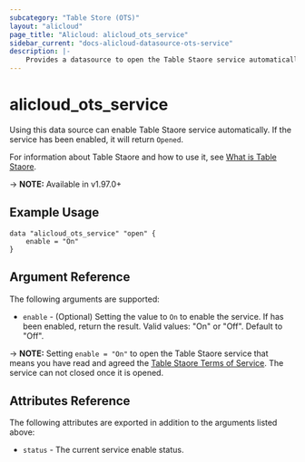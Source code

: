 ```yaml
---
subcategory: "Table Store (OTS)"
layout: "alicloud"
page_title: "Alicloud: alicloud_ots_service"
sidebar_current: "docs-alicloud-datasource-ots-service"
description: |-
    Provides a datasource to open the Table Staore service automatically.
---
```


# alicloud\_ots\_service

Using this data source can enable Table Staore service automatically. If the service has been enabled, it will return `Opened`.

For information about Table Staore and how to use it, see [What is Table Staore](https://www.alibabacloud.com/help/product/27278.htm).

-> **NOTE:** Available in v1.97.0+

## Example Usage

```
data "alicloud_ots_service" "open" {
	enable = "On"
}
```

## Argument Reference

The following arguments are supported:

* `enable` - (Optional) Setting the value to `On` to enable the service. If has been enabled, return the result. Valid values: "On" or "Off". Default to "Off".

-> **NOTE:** Setting `enable = "On"` to open the Table Staore service that means you have read and agreed the [Table Staore Terms of Service](https://help.aliyun.com/document_detail/34908.html). The service can not closed once it is opened.

## Attributes Reference

The following attributes are exported in addition to the arguments listed above:

* `status` - The current service enable status. 
